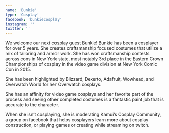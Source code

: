 ```yaml
---
name: 'Bunkie'
type: 'Cosplay'
facebook: 'bunkiecosplay'
instagram: ''
twitter: ''
---
```

We welcome our next cosplay guest Bunkie!
Bunkie has been a cosplayer for over 5 years. She creates craftsmanship focused costumes that utilize a mix of tailoring and armor work. She has won craftsmanship contests across cons in New York state, most notably 3rd place in the Eastern Crown Championships of cosplay in the video game division at New York Comic Con in 2015.

She has been highlighted by Blizzard, Dexerto, Adafruit, Wowhead, and Overwatch World for her Overwatch cosplays.

She has an affinity for video game cosplays and her favorite part of the process and seeing other completed costumes is a fantastic paint job that is accurate to the character.

When she isn’t cosplaying, she is moderating Kamui’s Cosplay Community, a group on facebook that helps cosplayers learn more about cosplay construction, or playing games or creating while streaming on twitch.